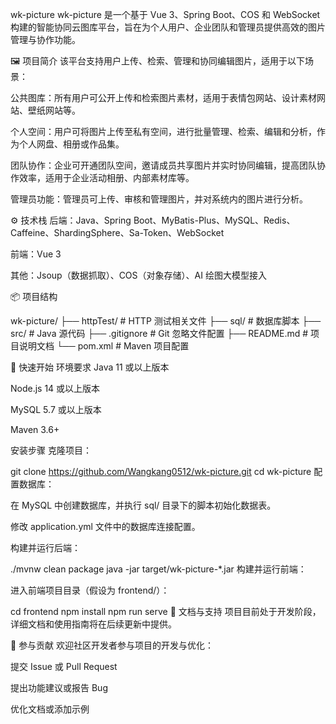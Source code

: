 wk-picture
wk-picture 是一个基于 Vue 3、Spring Boot、COS 和 WebSocket 构建的智能协同云图库平台，旨在为个人用户、企业团队和管理员提供高效的图片管理与协作功能。

🖼️ 项目简介
该平台支持用户上传、检索、管理和协同编辑图片，适用于以下场景：

公共图库：所有用户可公开上传和检索图片素材，适用于表情包网站、设计素材网站、壁纸网站等。

个人空间：用户可将图片上传至私有空间，进行批量管理、检索、编辑和分析，作为个人网盘、相册或作品集。

团队协作：企业可开通团队空间，邀请成员共享图片并实时协同编辑，提高团队协作效率，适用于企业活动相册、内部素材库等。

管理员功能：管理员可上传、审核和管理图片，并对系统内的图片进行分析。

⚙️ 技术栈
后端：Java、Spring Boot、MyBatis-Plus、MySQL、Redis、Caffeine、ShardingSphere、Sa-Token、WebSocket

前端：Vue 3

其他：Jsoup（数据抓取）、COS（对象存储）、AI 绘图大模型接入


📦 项目结构


wk-picture/
├── httpTest/             # HTTP 测试相关文件
├── sql/                  # 数据库脚本
├── src/                  # Java 源代码
├── .gitignore            # Git 忽略文件配置
├── README.md             # 项目说明文档
└── pom.xml               # Maven 项目配置


🚀 快速开始
环境要求
Java 11 或以上版本

Node.js 14 或以上版本

MySQL 5.7 或以上版本

Maven 3.6+

安装步骤
克隆项目：

git clone https://github.com/Wangkang0512/wk-picture.git
cd wk-picture
配置数据库：

在 MySQL 中创建数据库，并执行 sql/ 目录下的脚本初始化数据表。

修改 application.yml 文件中的数据库连接配置。

构建并运行后端：


./mvnw clean package
java -jar target/wk-picture-*.jar
构建并运行前端：

进入前端项目目录（假设为 frontend/）：


cd frontend
npm install
npm run serve
📄 文档与支持
项目目前处于开发阶段，详细文档和使用指南将在后续更新中提供。

🤝 参与贡献
欢迎社区开发者参与项目的开发与优化：

提交 Issue 或 Pull Request

提出功能建议或报告 Bug

优化文档或添加示例
